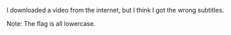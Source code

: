 I downloaded a video from the internet, but I think I got the wrong subtitles.

Note: The flag is all lowercase.
